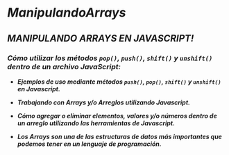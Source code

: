 # **_ManipulandoArrays_**

## **_MANIPULANDO ARRAYS EN JAVASCRIPT!_**

### **_Cómo utilizar los métodos ```pop()```, ```push()```, ```shift()``` y ```unshift()``` dentro de un archivo JavaScript:_**

- **_Ejemplos de uso mediante métodos ```push()```, ```pop()```, ```shift()``` y ```unshift()``` en Javascript._**

- **_Trabajando con Arrays y/o Arreglos utilizando Javascript._**

- **_Cómo agregar o eliminar elementos, valores y/o números dentro de un arreglo utilizando las herramientas de Javascript._**

- **_Los Arrays son una de las estructuras de datos más importantes que podemos tener en un lenguaje de programación._**
